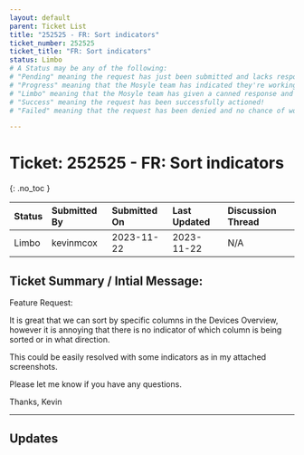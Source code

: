 ```yaml
---
layout: default
parent: Ticket List
title: "252525 - FR: Sort indicators"
ticket_number: 252525
ticket_title: "FR: Sort indicators"
status: Limbo
# A Status may be any of the following:
# "Pending" meaning the request has just been submitted and lacks response.
# "Progress" meaning that the Mosyle team has indicated they're working on it.
# "Limbo" meaning that the Mosyle team has given a canned response and the request has been closed without much of a followup.
# "Success" meaning the request has been successfully actioned!
# "Failed" meaning that the request has been denied and no chance of working on it 😔

---
```


# Ticket: 252525 - FR: Sort indicators
{: .no_toc }
  
| Status | Submitted By | Submitted On | Last Updated | Discussion Thread |
|:---|:---|:---|:---|:---|
| Limbo | kevinmcox | 2023-11-22 | 2023-11-22 | N/A |

## Ticket Summary / Intial Message:

Feature Request:

It is great that we can sort by specific columns in the Devices Overview, however it is annoying that there is no indicator of which column is being sorted or in what direction.

This could be easily resolved with some indicators as in my attached screenshots.

Please let me know if you have any questions.

Thanks,
Kevin

---

## Updates

<!-- 
Please do descending order for recency, oldest -> most recent
Replace line breaks with <br><br> tags

Quick template:

### Date YYYY-MM-DD

|From: | Mosyle Support |
|:---|:---|
|| *Paragraph 1<br><br>Paragraph 2<br><br>Paragraph 3<br><br>.* |

-->

